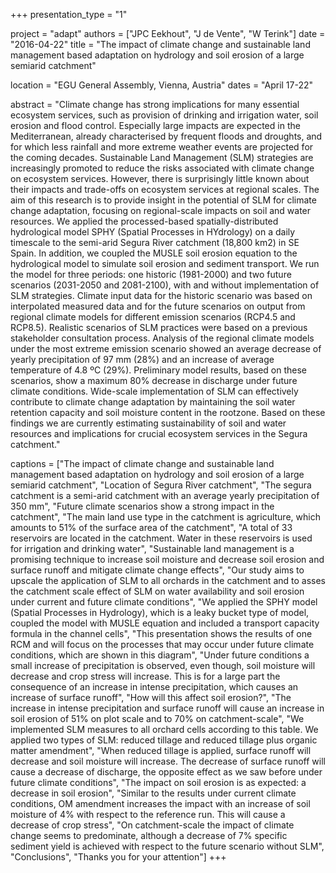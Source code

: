 +++
presentation_type = "1"

project = "adapt"
authors = ["JPC Eekhout", "J de Vente", "W Terink"]
date = "2016-04-22"
title = "The impact of climate change and sustainable land management based adaptation on hydrology and soil erosion of a large semiarid catchment"

location = "EGU General Assembly, Vienna, Austria"
dates = "April 17-22"

abstract = "Climate change has strong implications for many essential ecosystem services, such as provision of drinking and irrigation water, soil erosion and flood control. Especially large impacts are expected in the Mediterranean, already characterised by frequent floods and droughts, and for which less rainfall and more extreme weather events are projected for the coming decades. Sustainable Land Management (SLM) strategies are increasingly promoted to reduce the risks associated with climate change on ecosystem services. However, there is surprisingly little known about their impacts and trade-offs on ecosystem services at regional scales. The aim of this research is to provide insight in the potential of SLM for climate change adaptation, focusing on regional-scale impacts on soil and water resources. We applied the processed-based spatially-distributed hydrological model SPHY (Spatial Processes in HYdrology) on a daily timescale to the semi-arid Segura River catchment (18,800 km2) in SE Spain. In addition, we coupled the MUSLE soil erosion equation to the hydrological model to simulate soil erosion and sediment transport. We run the model for three periods: one historic (1981-2000) and two future scenarios (2031-2050 and 2081-2100), with and without implementation of SLM strategies. Climate input data for the historic scenario was based on interpolated measured data and for the future scenarios on output from regional climate models for different emission scenarios (RCP4.5 and RCP8.5). Realistic scenarios of SLM practices were based on a previous stakeholder consultation process. Analysis of the regional climate models under the most extreme emission scenario showed an average decrease of yearly precipitation of 97 mm (28%) and an increase of average temperature of 4.8 ºC (29%). Preliminary model results, based on these scenarios, show a maximum 80% decrease in discharge under future climate conditions. Wide-scale implementation of SLM can effectively contribute to climate change adaptation by maintaining the soil water retention capacity and soil moisture content in the rootzone. Based on these findings we are currently estimating sustainability of soil and water resources and implications for crucial ecosystem services in the Segura catchment."

captions = ["The impact of climate change and sustainable land management based adaptation on hydrology and soil erosion of a large semiarid catchment", 
"Location of Segura River catchment", 
"The segura catchment is a semi-arid catchment with an average yearly precipitation of 350 mm", 
"Future climate scenarios show a strong impact in the catchment", 
"The main land use type in the catchment is agriculture, which amounts to 51% of the surface area of the catchment", 
"A total of 33 reservoirs are located in the catchment. Water in these reservoirs is used for irrigation and drinking water", 
"Sustainable land management is a promising technique to increase soil moisture and decrease soil erosion and surface runoff and mitigate climate change effects", 
"Our study aims to upscale the application of SLM to all orchards in the catchment and to asses the catchment scale effect of SLM on water availability and soil erosion under current and future climate conditions", 
"We applied the SPHY model (Spatial Processes in Hydrology), which is a leaky bucket type of model, coupled the model with MUSLE equation and included a transport capacity formula in the channel cells", 
"This presentation shows the results of one RCM and will focus on the processes that may occur under future climate conditions, which are shown in this diagram", 
"Under future conditions a small increase of precipitation is observed, even though, soil moisture will decrease and crop stress will increase. This is for a large part the consequence of an increase in intense precipitation, which causes an increase of surface runoff", 
"How will this affect soil erosion?", 
"The increase in intense precipitation and surface runoff will cause an increase in soil erosion of 51% on plot scale and to 70% on catchment-scale", 
"We implemented SLM measures to all orchard cells according to this table. We applied two types of SLM: reduced tillage and reduced tillage plus organic matter amendment", 
"When reduced tillage is applied, surface runoff will decrease and soil moisture will increase. The decrease of surface runoff will cause a decrease of discharge, the opposite effect as we saw before under future climate conditions", 
"The impact on soil erosion is as expected: a decrease in soil erosion", 
"Similar to the results under current climate conditions, OM amendment increases the impact with an increase of soil moisture of 4% with respect to the reference run. This will cause a decrease of crop stress", 
"On catchment-scale the impact of climate change seems to predominate, although a decrease of 7% specific sediment yield is achieved with respect to the future scenario without SLM", 
"Conclusions", 
"Thanks you for your attention"]
+++
